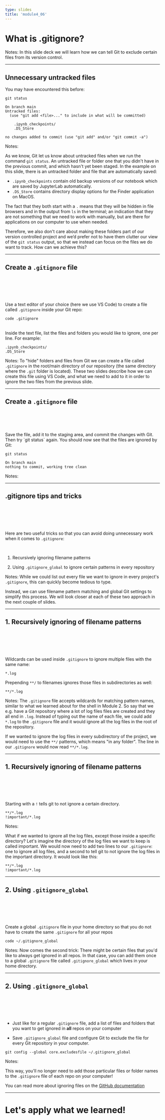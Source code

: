```yaml
---
type: slides
title: 'module4_06'
---
```


# What is .gitignore?

Notes:
In this slide deck we will learn how we can tell Git to exclude certain files from its version control.

---

## Unnecessary untracked files

You may have encountered this before:

```
git status
```

```out
On branch main
Untracked files:
  (use "git add <file>..." to include in what will be committed)

	.ipynb_checkpoints/
	.DS_Store

no changes added to commit (use "git add" and/or "git commit -a")
```

Notes:

As we know,
Git let us know about untracked files when we run the command `git status`.
An untracked file or folder one that you didn't have in the previous commit, 
and which hasn't yet been staged. 
In the example on this slide,
there is an untracked folder and file that are automatically saved:

- `.ipynb_checkpoints` contain old backup versions of our notebook which are saved by JupyterLab automatically.
- `.DS_Store` contains directory display options for the Finder application on MacOS.

The fact that they both start with a `.` means 
that they will be hidden in file browsers and in the output from `ls` in the terminal;
an indication that they are not something that we need to work with manually,
but are there for applications on our computer to use when needed.

Therefore,
we also don't care about making these folders part of our version controlled project
and we’d prefer not to have them clutter our view of the `git status` output,
so that we instead can focus on the files we do want to track.
How can we achieve this?

---

## Create a `.gitignore` file

<br>
<br>
<br>
<br>


Use a text editor of your choice (here we use VS Code) to create a file called `.gitignore` inside your Git repo:

```
code .gitignore
```

<br>
Inside the text file, list the files and folders you would like to ignore, one per line. For example:

```
.ipynb_checkpoints/
.DS_Store
```

Notes:
To "hide" folders and files from Git
we can create a file called `.gitignore` in the root/main directory of our repository
(the same directory where the `.git` folder is located).
These two slides describe how we can create this file using VS Code,
and what we need to add to it
in order to ignore the two files from the previous slide.

---

## Create a `.gitignore` file

<br>
<br>
<br>
<br>
Save the file, add it to the staging area, and commit the changes with Git. 
<br>
Then try `git status` again. You should now see that the files are ignored by Git:

```
git status
```

```out
On branch main
nothing to commit, working tree clean
```

Notes:


---

## .gitignore tips and tricks

<br>
<br>
<br>
<br>

Here are two useful tricks so that you can avoid doing unnecessary work when it comes to `.gitignore`:

<br>

1. Recursively ignoring filename patterns

2. Using `.gitignore_global` to ignore certain patterns in every repository

Notes:
While we could list out every file we want to ignore
in every project's `.gitignore`,
this can quickly become tedious to type.

Instead,
we can use filename pattern matching and global Git settings
to simplify this process.
We will look closer at each of these two approach in the next couple of slides.

---

## 1. Recursively ignoring of filename patterns

<br>
<br>
<br>
<br>

Wildcards can be used inside `.gitignore` to ignore multiple files with the same name:

```
*.log
```

Prepending `**/` to filenames ignores those files in subdirectories as well:

```
**/*.log
```

Notes:
The `.gitignore` file accepts wildcards for matching pattern names,
similar to what we learned about for the shell in Module 2.
So say that we e.g. have a Git repository
where a lot of log files files are created
and they all end in `.log`.
Instead of typing out the name of each file,
we could add `*.log` to the `.gitignore` file
and it would ignore all the log files in the root of the repository.

If we wanted to ignore the log files in every subdirectory of the project,
we would need to use the `**/` patterns,
which means "in any folder".
The line in our `.gitignore` would now read `**/*.log`.

---

## 1. Recursively ignoring of filename patterns

<br>
<br>
<br>
<br>

Starting with a `!` tells git to not ignore a certain directory.

```
**/*.log
!important/*.log
```

Notes:

What if we wanted to ignore all the log files,
except those inside a specific directory?
Let's imagine the directory of the log files we want to keep is called important.
We would now need to add two lines to our `.gitignore`:
one to ignore all log files,
and a second to tell git to not ignore the log files in the important directory.
It would look like this:

```
**/*.log
!important/*.log
```

---

## 2. Using `.gitignore_global`

<br>
<br>
<br>
<br>

Create a global `.gitignore` file in your home directory so that you do not have to create the same `.gitignore` for all your repos

```
code ~/.gitignore_global
```
Notes:
Now comes the second trick: There might be certain files that you'd like to always get ignored in all repos. In that case, you can add them once to a global `.gitignore` file called `.gitignore_global` which lives in your home directory.



---

## 2. Using `.gitignore_global`

<br>
<br>
<br>
<br>


- Just like for a regular `.gitignore` file, add a list of files and folders that you want to get ignored in **all** repos on your computer

- Save `.gitignore_global` file and configure Git to exclude the file for every Git repository in your computer.

```
git config --global core.excludesfile ~/.gitignore_global
```

Notes:

This way, you'll no longer need to add those particular files or folder names to the `.gitignore` file of each repo on your computer!

You can read more about ignoring files on the [GitHub documentation](https://docs.github.com/en/get-started/getting-started-with-git/ignoring-files)

---

# Let's apply what we learned!
